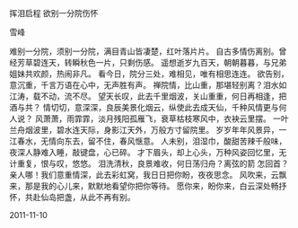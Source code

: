 挥泪启程 欲别一分院伤怀

雪峰


难别一分院，须别一分院，满目青山皆凄楚，红叶落片片。
自古多情伤离别。曾经芳草碧连天，转瞬秋色一片，只剩伤感。
遥想逝岁九百天，朝朝暮暮，与兄弟姐妹共欢颜，热闹非凡。
看今日，院分三处，难相见，唯有相思连连。
欲告别，意沉重，千言万语在心中，无声胜有声。
禅院情，比山重，那堪轻别离？泪水如江涛，载不动，流不尽。
望天长叹，此去千里烟波，关山重重，何日再相逢，把酒与共？
情切切，意深深，良辰美景化烟云，纵使此去成天仙，千种风情更与何人说？
风萧萧，雨霏霏，淡月残阳孤雁飞，衰草枯枝寒风中，衣袂云里摆。
一叶兰舟烟波里，碧水连天际，身影江天外，万般方寸留院里。
岁岁年年风景异，一江春水，无情向东去，留不住，春风惬意。
人未别，泪湿巾，酸甜苦辣千般味，夜深人静难入睡，敲键盘，心已碎。
才下眉头，却上心头，万种风姿回忆里，无计重复，恨与叹，悠悠。
泪洗清秋，良景难收，何日荡归舟？离弦的箭 怎回首？
亲人哪！我们意重情深，此去彩虹窝，我日日把你盼，夜夜思念。
风吹来，云飘来，那是我的心儿来，默默地看望你把你等待。
愿你来，盼你来，白云深处畅抒怀，共赴仙岛把盏，从此不再有别。

2011-11-10



